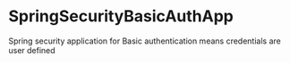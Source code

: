 # SpringSecurityBasicAuthApp
Spring security application for Basic authentication means credentials are user defined
